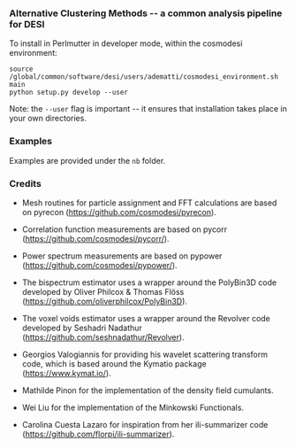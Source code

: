 ### Alternative Clustering Methods -- a common analysis pipeline for DESI

To install in Perlmutter in developer mode, within the cosmodesi environment:

    source /global/common/software/desi/users/adematti/cosmodesi_environment.sh main
    python setup.py develop --user

Note: the `--user` flag is important -- it ensures that installation takes place in your own directories.

### Examples

Examples are provided under the `nb` folder.

### Credits

 - Mesh routines for particle assignment and FFT calculations are based on pyrecon (https://github.com/cosmodesi/pyrecon).

 - Correlation function measurements are based on pycorr (https://github.com/cosmodesi/pycorr/).

 - Power spectrum measurements are based on pypower (https://github.com/cosmodesi/pypower/).

 - The bispectrum estimator uses a wrapper around the PolyBin3D code developed by Oliver Philcox & Thomas Flöss (https://github.com/oliverphilcox/PolyBin3D).
 
 - The voxel voids estimator uses a wrapper around the Revolver code developed by Seshadri Nadathur (https://github.com/seshnadathur/Revolver).

 - Georgios Valogiannis for providing his wavelet scattering transform code, which is based around the Kymatio package (https://www.kymat.io/).

 - Mathilde Pinon for the implementation of the density field cumulants.

 - Wei Liu for the implementation of the Minkowski Functionals.

 - Carolina Cuesta Lazaro for inspiration from her ili-summarizer code (https://github.com/florpi/ili-summarizer).